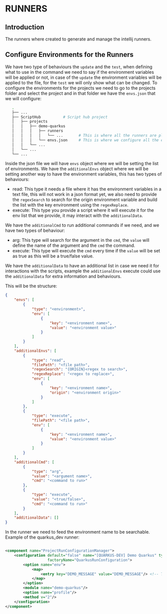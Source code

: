 # **RUNNERS**

## **Introduction**
The runners where created to generate and manage the intellij runners. 

## **Configure Environments for the Runners**

We have two type of behaviours the `update` and the `test`, when defining what to use in the command we need to say if the
environment variables will be applied or not, in case of the `update` the environment variables will be applied to the file,
for the `test` we will only show what can be changed.
To configure the environments for the projects we need to go to the projects folder and select the project and in that
folder we have the `envs.json` that we will configure:

```bash
   .
   ├── ...
   ├── ScriptHub          # Script hub project
   │   ├── projects
   │   │   ├── demo-quarkus
   │   │   │   ├── runners
   │   │   │   │   └── ...       # This is where all the runners are placed for the project
   │   │   │   └── envs.json     # This is where we configure all the environment variables
   │   │   └── ...
   │   └── ...
   └── ...
```

Inside the json file we will have `envs` object where we will be setting the list of environments.
We have the `additionalEnvs` object where we will be setting another way to have the environment variables, this has two types of behaviours:
 - read: This type it needs a file where it has the environment variables in a text file, this will not work in a json format yet, 
we also need to provide the `regexSearch` to search for the origin environment variable and build the list with the key environment using the `regexReplace`.
 - execute: This type you provide a script where it will execute it for the env list that we provide, it may interact with the `additionalData`.

We have the `additionalCmd` to run additional commands if we need, and we have two types of behaviour:
 - arg: This type will search for the argument in the `cmd`, the `value` will define the name of the argument and the `cmd` the command.
 - execute: This type will execute the `cmd` every time if the `value` will be set as true as this will be a true/false value.

We have the `additionalData` to have an additional list in case we need it for interactions with the scripts,
example the `additionalEnvs` execute could use the `additionalData` for extra information and behaviours.

This will be the structure:

```json
{
    "envs": [
        {
            "type": "<environment>",
            "env": [
                {
                    "key": "<environment name>",
                    "value": "<environment value>"
                }
            ]
        }
    ],
    "additionalEnvs": [
        {
            "type": "read",
            "filePath": "<file path>",
            "regexSearch": "{ORIGIN}<regex to search>",
            "regexReplace": "<regex to replace>",
            "env": [
                {
                    "key": "<environment name>",
                    "origin": "<environment origin>"
                }
            ]
        },
        {
            "type": "execute",
            "filePath": "<file path>",
            "env": [
                {
                    "key": "<environment name>",
                    "value": "<environment value>"
                }
            ]
        }
    ],
    "additionalCmd": [
        {
            "type": "arg",
            "value": "<argument name>",
            "cmd": "<command to run>"
        },
        {
            "type": "execute",
            "value": "<true/false>",
            "cmd": "<command to run>"
        }
    ],
    "additionalData": []
}

```

In the runner we need to feed the environment name to be searchable.
Example of the quarkus_dev runner:

```xml

<component name="ProjectRunConfigurationManager">
    <configuration default="false" name="[QUARKUS-DEV] Demo Quarkus" type="QuarkusRunConfiguration"
                   factoryName="QuarkusRunConfiguration">
        <option name="env">
            <map>
                <entry key="DEMO_MESSAGE" value="DEMO_MESSAGE"/> <!-- This is where we put the environment variables -->
            </map>
        </option>
        <module name="demo-quarkus"/>
        <option name="profile"/>
        <method v="2"/>
    </configuration>
</component>
```